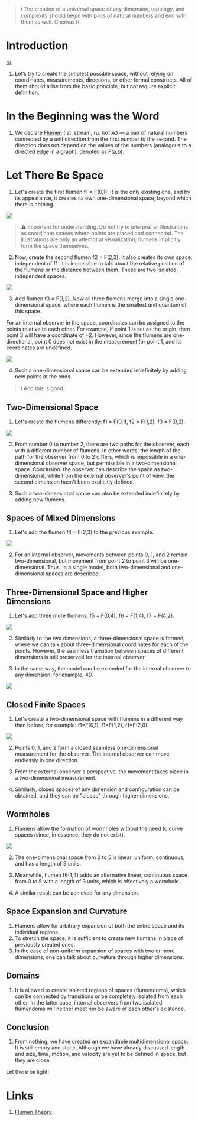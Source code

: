 > :information_source: The creation of a universal space of any dimension, topology, 
and complexity should begin with pairs of natural numbers and end with them as well.
Cherkas R.



# Introduction

[ru](../ru/flumen-intro.md)

1. Let’s try to create the simplest possible space, without relying on coordinates, 
measurements, directions, or other formal constructs. All of them should arise 
from the basic principle, but not require explicit definition.



# In the Beginning was the Word

1. We declare [Flumen](./flumen.md) (lat. stream, ru. поток) — a pair of natural 
numbers connected by a unit direction from the first number to the second. The 
direction does not depend on the values of the numbers (analogous to a 
directed edge in a graph), denoted as F(a,b).



# Let There Be Space

1. Let's create the first flumen f1 = F(0,1). It is the only existing one, and by its appearance, it creates its own one-dimensional space, beyond which there is nothing.

![](../images/f1.svg)

> :warning: Important for understanding. Do not try to interpret all illustrations as coordinate spaces where points are placed and connected. 
The illustrations are only an attempt at visualization; flumens implicitly form the space themselves.

2. Now, create the second flumen f2 = F(2,3). It also creates its own space, independent of f1. 
It is impossible to talk about the relative position of the flumens or the distance between them. 
These are two isolated, independent spaces.

![](../images/f1f2.svg)

3. Add flumen f3 = F(1,2). Now all three flumens merge into a single one-dimensional space, 
where each flumen is the smallest unit quantum of this space.

For an internal observer in the space, coordinates can be assigned to the points relative to each other. 
For example, if point 1 is set as the origin, then point 3 will have a coordinate of +2. 
However, since the flumens are one-directional, point 0 does not exist in the measurement for point 1, 
and its coordinates are undefined.

![](../images/f1f2f3.svg)

4. Such a one-dimensional space can be extended indefinitely by adding new points at the ends.

> :information_source: And this is good.




## Two-Dimensional Space

1. Let's create the flumens differently: f1 = F(0,1), f2 = F(1,2), f3 = F(0,2).

![](../images/f1f2f3-2d.svg)

2. From number 0 to number 2, there are two paths for the observer, each with a different number of flumens. 
In other words, the length of the path for the observer from 0 to 2 differs, which is impossible in a 
one-dimensional observer space, but permissible in a two-dimensional space. Conclusion: 
the observer can describe the space as two-dimensional, while from the external observer's point of view, 
the second dimension hasn't been explicitly defined.

3. Such a two-dimensional space can also be extended indefinitely by adding new flumens.



## Spaces of Mixed Dimensions

1. Let's add the flumen f4 = F(2,3) to the previous example.

![](../images/f1f2f3f4-1d2d.svg)

2. For an internal observer, movements between points 0, 1, and 2 remain two-dimensional, but movement from point 2 to point 3 will be one-dimensional. Thus, in a single model, both two-dimensional and one-dimensional spaces are described.




## Three-Dimensional Space and Higher Dimensions

1. Let's add three more flumens: f5 = F(0,4), f6 = F(1,4), f7 = F(4,2).

![](../images/f1f2f3f4f5f6f7-1d3d.svg)

2. Similarly to the two dimensions, a three-dimensional space is formed, where we can talk about three-dimensional coordinates for each of the points. However, the seamless transition between spaces of different dimensions is still preserved for the internal observer.

3. In the same way, the model can be extended for the internal observer to any dimension, for example, 4D.

![](../images/4d.svg)



## Closed Finite Spaces

1. Let's create a two-dimensional space with flumens in a different way than before, for example: f1=F(0,1), f1=F(1,2), f1=F(2,0).

![](../images/f1f2f3-loop.svg)

2. Points 0, 1, and 2 form a closed seamless one-dimensional measurement for the observer. The internal observer can move endlessly in one direction.

3. From the external observer's perspective, the movement takes place in a two-dimensional measurement.

4. Similarly, closed spaces of any dimension and configuration can be obtained, and they can be "closed" through higher dimensions.




## Wormholes

1. Flumens allow the formation of wormholes without the need to curve spaces (since, in essence, they do not exist).

![](../images/wormhole.svg)

2. The one-dimensional space from 0 to 5 is linear, uniform, continuous, and has a length of 5 units.

3. Meanwhile, flumen f6(1,4) adds an alternative linear, continuous space from 0 to 5 with a length of 3 units, which is effectively a wormhole.

4. A similar result can be achieved for any dimension.



## Space Expansion and Curvature

1. Flumens allow for arbitrary expansion of both the entire space and its individual regions.
0. To stretch the space, it is sufficient to create new flumens in place of previously created ones.
0. In the case of non-uniform expansion of spaces with two or more dimensions, one can talk about curvature through higher dimensions.

## Domains

1. It is allowed to create isolated regions of spaces (flumendoms), which can be connected by transitions or be completely isolated from each other.
In the latter case, internal observers from two isolated flumendoms will neither meet nor be aware of each other's existence.

## Conclusion

1. From nothing, we have created an expandable multidimensional space. It is still empty and static.
Although we have already discussed length and size, time, motion, and velocity are yet to be defined in space, but they are close.

Let there be light!

# Links

1. [Flumen Theory](./README.md)
